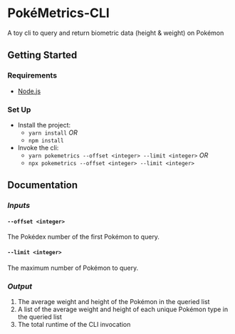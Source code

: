# PokéMetrics-CLI

A toy cli to query and return biometric data (height & weight) on Pokémon

## Getting Started

### Requirements

- [Node.js](https://nodejs.org/en/)

### Set Up

- Install the project:
  - `yarn install` *OR*
  - `npm install`
- Invoke the cli:
  - `yarn pokemetrics --offset <integer> --limit <integer>` *OR*
  - `npx pokemetrics --offset <integer> --limit <integer>`

## **Documentation**

### *Inputs*

#### `--offset <integer>`

The Pokédex number of the first Pokémon to query.

#### `--limit <integer>`

The maximum number of Pokémon to query.

### *Output*

1. The average weight and height of the Pokémon in the queried list
2. A list of the average weight and height of each unique Pokémon type in the queried list
3. The total runtime of the CLI invocation
